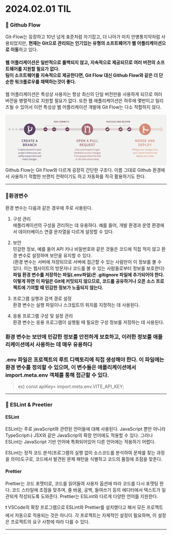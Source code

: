 # 2024.02.01 TIL

### 🚨 Github Flow

Git-Flow는 등장하고 10년 넘게 표준처럼 자기잡고, 더 나아가 마치 만병통치약처럼 사용되었지만, **현재는 Git으로 관리되는 인기있는 유형의 소프트웨어가 웹 어플리케이션으로 이동**하고 있다.

#### 웹 어플리케이션은 일반적으로 롤백되지 않고, 지속적으로 제공되므로 여러 버전의 소프트웨어를 지원할 필요가 없다.<br>팀이 소프트웨어를 지속적으로 제공한다면, Git Flow 대신 Github Flow와 같은 더 단순한 워크플로우를 채택하는것이 좋다.

웹 어플리케이션은 특성상 사용자는 항상 최신의 단일 버전만을 사용하게 되므로 여러 버전을 병렬적으로 지원할 필요가 없다. 또한 웹 애플리케이션은 하루에 몇번이고 릴리즈될 수 있어서 이런 특성상 웹 어플리케이션 개발에 Git Flow는 다소 적합하지 않다.

![Alt text](./img/image.png)
Github Flow는 Git Flow와 다르게 굉장히 간단한 구조다.
이름 그대로 Github 환경에서 사용하기 적합한 브랜치 전략이기도 하고 자동화를 적극 활용하기도 한다.

---

### 🚨환경변수

환경 변수는 다음과 같은 경우에 주로 사용된다.

1. 구성 관리<br>애플리케이션의 구성을 관리하는 데 유용하다. 예를 들어, 개발 환경과 운영 환경에서 데이터베이스 연결 문자열을 다르게 설정할 수 있다.

2. 보안<br>민감한 정보, 예를 들어 API 키나 비밀번호와 같은 것들은 코드에 직접 적지 않고 환경 변수로 설정하며 보안을 유지할 수 있다.<br>
   (환경 변수는 서버에 저장되므로 서버에 접근할 수 있는 사람만이 이 정보를 볼 수 있다. 이는 웹사이트의 방문자나 코드를 볼 수 있는 사람들로부터 정보를 보호한다)
   **파일 환경 변수를 저장하는 파일(.env파일)은 .gitignore 파일에 추가되어야 한다. 이렇게 하면 이 파일은 Git에 커밋되지 않으므로, 코드를 공유하거나 오픈 소스 프로젝트에 기여할 때 민감한 정보가 노출되지 않는다.**

3. 프로그램 실행과 검색 경로 설정<br>환경 변수는 실행 파일이나 스크립트의 위치를 지정하는 데 사용된다.

4. 응용 프로그램 구성 및 설정 관리<br>
   환경 변수는 응용 프로그램이 실행될 때 필요한 구성 정보를 저장하는 데 사용된다.

### 환경 변수는 보안에 민감한 정보를 안전하게 보호하고, 이러한 정보를 애플리케이션에서 사용하는 데 매우 유용하다

### .env 파일은 프로젝트의 루트 디렉토리에 직접 생성해야 한다. 이 파일에는 환경 변수를 정의할 수 있으며, 이 변수들은 애플리케이션에서 import.meta.env 객체를 통해 접근할 수 있다.

> ex) const apiKey= import.meta.env.VITE_API_KEY;

---

### 🚨 ESLint & Preetier

#### ESLint

ESLint는 주로 javaScript와 관련된 언어들에 대해 사용된다. JavaScript 뿐만 아니라 TypeScript나 JSX와 같은 JavaScrip의 확장 언어에도 적용할 수 있다. 그러나 ESLint는 JavaScript 기반 언어에 특화되어있어 다른 언어에는 적용하기 어렵다.

ESLint는 정적 코드 분석(프로그램의 실행 없이 소스코드를 분석하여 문제를 찾는 과정을 의미)도구로, 코드에서 발견된 문제 패턴을 식별하고 코드의 품질에 초점을 맞춘다.

#### Prettier

Prettier는 코드 포맷터로, 코드를 읽어들여 사용자 옵션에 따라 코드를 다시 포맷팅 한다. 코드 스타일에 초점을 맞추며, 줄 바꿈, 공백, 들여쓰기 등의 에디터에서 텍스트가 일관되게 작성되도록 도와준다. Prettier는 ESLint와 다르게 다양한 언어를 지원한다.

❗️ VSCode의 확장 프로그램으로 ESLint와 Prettier를 설치했다고 해서 모든 프로젝트에서 자동으로 적용되는 것은 아니다. 각 프로젝트는 자체적인 설정이 필요하며, 이 설정은 프로젝트의 요구 사항에 따라 다를 수 있다.

---
